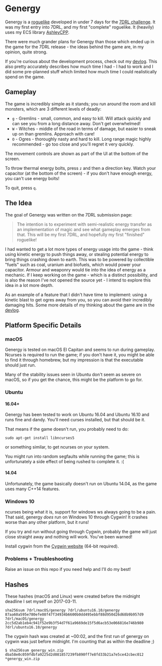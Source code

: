 # Genergy
Genergy is a [roguelike](https://en.wikipedia.org/wiki/Roguelike) developed in under 7 days for the [7DRL challenge](http://7drl.roguetemple.com/jsp/viewGames.jsp#). It was my first entry into 7DRL, and my first "complete" roguelike. It (heavily) uses my ECS library [AshleyCPP](https://github.com/SgtCoDFish/AshleyCPP).

There were much grander plans for Genergy than those which ended up in the game for the 7DRL release - the ideas behind the game are, in my opinion, quite strong.

If you're curious about the development process, check out my [devlog](https://sgtcodfish.com/7drl). This also pretty accurately describes how much time I had - I had to work and I did some pre-planned stuff which limited how much time I could realistically spend on the game.

## Gameplay
The game is incredibly simple as it stands; you run around the room and kill monsters, which are 3 different levels of deadly:

- `g` - Gremlins - small, common, and easy to kill. Will attack quickly and can see you from a long distance away. Don't get overwhelmed!
- `W` - Witches - middle of the road in terms of damage, but easier to sneak up on than gremlins. Approach with care!
- `O` - Ogres - thoroughly nasty and hard to kill. Long range magic highly recommended - go too close and you'll regret it very quickly.

The movement controls are shown as part of the UI at the bottom of the screen.

To throw thermal energy bolts, press `z` and then a direction key. Watch your capacitor (at the bottom of the screen) - if you don't have enough energy, you can't use energy bolts!

To quit, press `q`.

## The Idea
The goal of Genergy was written on the 7DRL submission page:

> The intention is to experiment with semi-realistic energy transfer as an implementation of magic and see what gameplay emerges from that. This will be my first 7DRL, and hopefully my first "finished" roguelike!

I had wanted to get a lot more types of energy usage into the game - think using kinetic energy to push things away, or stealing potential energy to bring things crashing down to earth. This was to be powered by collectible "fuels" such as coal, uranium and biofuels, which would power your capacitor. Armour and weaponry would tie into the idea of energy as a mechanic. If I keep working on the game - which is a distinct possibility, and is also the reason I've not opened the source yet - I intend to explore this idea in a lot more depth.

As an example of a feature that I didn't have time to implement: using a kinetic blast to get ogres away from you, so you can avoid their incredibly damaging hits. Some more details of my thinking about the game are in the [devlog](https://sgtcodfish.com/7drl).

## Platform Specific Details
### macOS
Genergy is tested on macOS El Capitan and seems to run during gameplay. Ncurses is required to run the game; if you don't have it, you might be able to find it through homebrew, but my impression is that the executable should just run.

Many of the stability issues seen in Ubuntu don't seem as severe on macOS, so if you get the chance, this might be the platform to go for.

### Ubuntu
#### 16.04+
Genergy has been tested to work on Ubuntu 16.04 and Ubuntu 16.10 and runs fine and dandy. You'll need curses installed, but that should be it.

That means if the game doesn't run, you probably need to do:

```
sudo apt-get install libncurses5
```

or something similar, to get ncurses on your system.

You might run into random segfaults while running the game; this is unfortunately a side effect of being rushed to complete it. :(

#### 14.04
Unfortunately, the game basically doesn't run on Ubuntu 14.04, as the game uses many C++14 features.

### Windows 10
ncurses being what it is, support for windows ws always going to be a pain. That said, genergy _does_ run on Windows 10 through Cygwin! It crashes worse than any other platform, but it runs!

If you try and run without going through Cygwin, probably the game will just close straight away and nothing will work. You've been warned!

Install cygwin from the [Cygwin website](https://cygwin.com/install.html) (64-bit required).

### Problems + Troubleshooting
Raise an issue on this repo if you need help and I'll do my best!

## Hashes
These hashes (macOS and Linux)  were created before the midnight deadline I set myself on 2017-03-11.
```
sha256sum 7drl/macOS/genergy 7drl/ubuntu16.10/genergy
87aa60a595e780efe08f47f34934b6600b0dd495ebbf88d950d26d68b9b957d9  7drl/macOS/genergy
2cc5d2ab1eb4c941f52e9b3f54d7f61a9669de15f5d6acb53e066816e746b980  7drl/ubuntu16.10/genergy
```

The cygwin hash was created at ~00:02, and the first run of genergy on cygwin was just before midnight. I'm counting that as within the deadline ;)

```
$ sha256sum genergy_win.zip
dba58e0c059fdbfa9225d2d081857239fb890ff7e8fd33b21a7e5ce42cbec012 *genergy_win.zip
```
